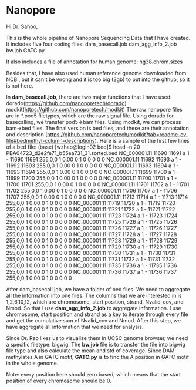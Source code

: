 # Nanopore

Hi Dr. Sahoo,

This is the whole pipeline of Nanopore Sequencing Data that I have created.
It includes five four coding files:
dam_basecall.job
dam_agg_info_2.job
bw.job
GATC.py

It also includes a file of annotation for human genome:
hg38.chrom.sizes

Besides that, I have also used human reference genome downloaded from NCBI, but it can't be wrong and it is too big (3gb) to put into the github, so it is not here.

In **dam_basecall.job**, there are two major functions that I have used: 
dorado(https://github.com/nanoporetech/dorado)
modkit(https://github.com/nanoporetech/modkit)
The raw nanopore files are in *.pod5 filetypes, which are the raw signal file. Using dorado for basecalling, we transfer pod5->bam files. Using modkit, we can process bam->bed files.
The final version is bed files, and these are their annotation and description (https://github.com/nanoporetech/modkit?tab=readme-ov-file#bedmethyl-column-descriptions). 
Here is a sample of the first few lines of a bed file:
(base) [wzhao@login02 bed]$ head -n 20 PBA04723_d2e2fe71_b55ea731_31.sorted.bed
NC_000001.11    11690   11691   a       1       -       11690   11691   255,0,0 1       0.00    0       1       0       0       0       0       0
NC_000001.11    11692   11693   a       1       -       11692   11693   255,0,0 1       0.00    0       1       0       0       0       0       0
NC_000001.11    11693   11694   a       1       -       11693   11694   255,0,0 1       0.00    0       1       0       0       0       0       0
NC_000001.11    11699   11700   a       1       -       11699   11700   255,0,0 1       0.00    0       1       0       0       0       0       0
NC_000001.11    11700   11701   a       1       -       11700   11701   255,0,0 1       0.00    0       1       0       0       0       0       0
NC_000001.11    11701   11702   a       1       -       11701   11702   255,0,0 1       0.00    0       1       0       0       0       0       0
NC_000001.11    11706   11707   a       1       -       11706   11707   255,0,0 1       0.00    0       1       0       0       0       0       0
NC_000001.11    11713   11714   a       1       -       11713   11714   255,0,0 1       0.00    0       1       0       0       0       0       0
NC_000001.11    11719   11720   a       1       -       11719   11720   255,0,0 1       0.00    0       1       0       0       0       0       0
NC_000001.11    11721   11722   a       1       -       11721   11722   255,0,0 1       0.00    0       1       0       0       0       0       0
NC_000001.11    11723   11724   a       1       -       11723   11724   255,0,0 1       0.00    0       1       0       0       0       0       0
NC_000001.11    11725   11726   a       1       -       11725   11726   255,0,0 1       0.00    0       1       0       0       0       0       0
NC_000001.11    11726   11727   a       1       -       11726   11727   255,0,0 1       0.00    0       1       0       0       0       0       0
NC_000001.11    11727   11728   a       1       -       11727   11728   255,0,0 1       0.00    0       1       0       0       0       0       0
NC_000001.11    11728   11729   a       1       -       11728   11729   255,0,0 1       0.00    0       1       0       0       0       0       0
NC_000001.11    11729   11730   a       1       -       11729   11730   255,0,0 1       0.00    0       1       0       0       0       0       0
NC_000001.11    11730   11731   a       1       -       11730   11731   255,0,0 1       0.00    0       1       0       0       0       0       0
NC_000001.11    11731   11732   a       1       -       11731   11732   255,0,0 1       0.00    0       1       0       0       0       0       0
NC_000001.11    11735   11736   a       1       -       11735   11736   255,0,0 1       0.00    0       1       0       0       0       0       0
NC_000001.11    11736   11737   a       1       -       11736   11737   255,0,0 1       0.00    0       1       0       0       0       0       0

After dam_basecall.job, we have a folder of bed files. We need to aggregate all the information into one files. The columns that we are interested in is 1,2,6,10,12, which are chromosome, start position, strand, Nvalid_cov, and Nmod. So that I use **dam_agg_info_2.job** to aggregate information. I use chromosome, start position and strand as a key to iterate through every file and get the cumulative sum of Nvalid_cov and Nmod. After this step, we have aggregate all information that we need for analysis.

Since Dr. Rao likes us to visualize them in UCSC genome browser, we need a specific filetype: bigwig. The **bw.job** file is to transfer the file into bigwig file type and also calculate the mean and std of coverage. Since DAM methylates A in GATC motif, **GATC.py** is to find the A position in GATC motif in the whole genome.

Note: every position here should zero based, which means that the start position of every chromosome should be 0. 




